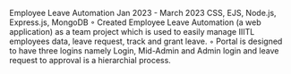 Employee Leave Automation
Jan 2023 - March 2023
CSS, EJS, Node.js, Express.js, MongoDB
◦ Created Employee Leave Automation (a web application) as a team project which is used to easily
manage IIITL employees data, leave request, track and grant leave.
◦ Portal is designed to have three logins namely Login, Mid-Admin and Admin login and leave request to
approval is a hierarchial process.
